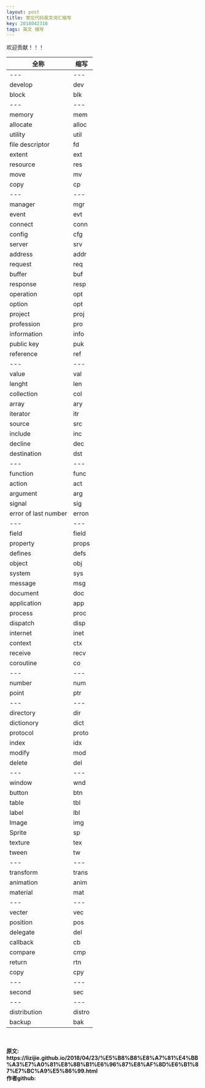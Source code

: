 ```yaml
---
layout: post
title: 常见代码英文词汇缩写
key: 2018042310
tags: 英文 缩写
---
```


欢迎贡献！！！

|全称|缩写|
|---|---|
|---|---|
|develop|dev|
|block|blk|
|---|---|
|memory|mem|
|allocate|alloc|
|utility|util|
|file descriptor|fd|
|extent|ext|
|resource|res|
|move|mv|
|copy|cp|
|---|---|
|manager|mgr|
|event|evt|
|connect|conn|
|config|cfg|
|server|srv|
|address|addr|
|request|req|
|buffer|buf|
|response|resp|
|operation|opt|
|option|opt|
|project|proj|
|profession|pro|
|information|info|
|public key|puk|
|reference|ref|
|---|---|
|value|val|
|lenght|len|
|collection|col|
|array|ary|
|iterator|itr|
|source|src|
|include|inc|
|decline|dec|
|destination|dst|
|---|---|
|function|func|
|action|act|
|argument|arg|
|signal|sig|
|error of last number|erron|
|---|---|
|field| field|
|property|props|
|defines| defs|
|object| obj|
|system| sys|
|message|msg|
|document|doc|
|application|app|
|process|proc|
|dispatch|disp|
|internet|inet|
|context|ctx|
|receive|recv|
|coroutine|co|
|---|---|
|number|num|
|point|ptr|
|---|---|
|directory|dir|
|dictionory|dict|
|protocol| proto|
|index|idx|
|modify|mod|
|delete|del|
|---|---|
|window|wnd|
|button|btn|
|table|tbl|
|label|lbl|
|Image|img|
|Sprite|sp|
|texture|tex|
|tween|tw|
|---|---|
|transform|trans|
|animation|anim|
|material|mat|
|---|---|
|vecter|vec|
|position|pos|
|delegate|del|
|callback|cb|
|compare|cmp|
|return|rtn|
|copy|cpy|
|---|---|
|second|sec|
|---|---|
|distribution|distro|
|backup|bak|

<br>
<br>
<b>原文:<br>
https://lizijie.github.io/2018/04/23/%E5%B8%B8%E8%A7%81%E4%BB%A3%E7%A0%81%E8%8B%B1%E6%96%87%E8%AF%8D%E6%B1%87%E7%BC%A9%E5%86%99.html
<br>
作者github:<br>
<https://github.com/lizijie>
</b>


